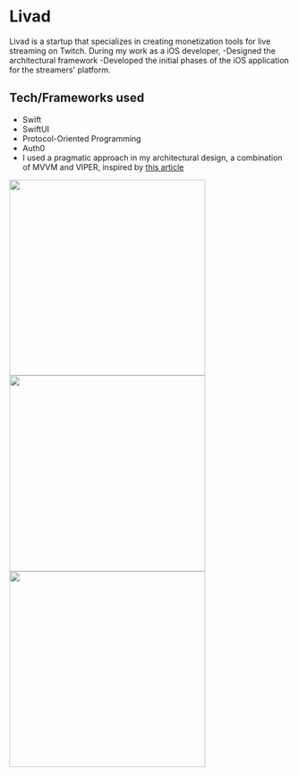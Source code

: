 # Livad
Livad is a startup that specializes in creating monetization tools for live streaming on Twitch. During my work as a iOS developer,
-Designed the architectural framework
-Developed the initial phases of the iOS application for the streamers' platform.
## Tech/Frameworks used
- Swift
- SwiftUI
- Protocol-Oriented Programming
- Auth0
- I used a pragmatic approach in my architectural design, a combination of MVVM and VIPER, inspired by <a href="https://omerfarukgul.medium.com/a-pragmatic-approach-to-mobile-architecture-f5e12175aacf" target="_blank">this article</a>


<img src="https://github.com/yuksekyusuf/Livad/assets/68251921/04f232d4-d17d-4092-bb77-fb9ad4b261b2" width="350"><img src="https://github.com/yuksekyusuf/Livad/assets/68251921/c3348c2e-0653-4ded-98b0-260533a8b7ee" width="350"><img src="https://github.com/yuksekyusuf/Livad/assets/68251921/876fcffa-1cc4-49ba-8484-96a869fc8d27" width="350">

